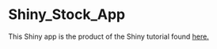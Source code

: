 # Shiny_Stock_App
This Shiny app is the product of the Shiny tutorial found <a href="http://shiny.rstudio.com/tutorial/written-tutorial/lesson1/">here.</a>
   
